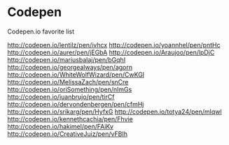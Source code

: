 Codepen
=======

Codepen.io favorite list


http://codepen.io/lentilz/pen/ivhcx
http://codepen.io/yoannhel/pen/pntHc
http://codepen.io/aurer/pen/jEGbA
http://codepen.io/Araujoo/pen/lpDjC
http://codepen.io/mariusbalaj/pen/bGqhI
http://codepen.io/georgealways/pen/agorn
http://codepen.io/WhiteWolfWizard/pen/CwKGl
http://codepen.io/MelissaZach/pen/snCre
http://codepen.io/oriSomething/pen/nlmGs
http://codepen.io/juanbrujo/pen/tirCf
http://codepen.io/dervondenbergen/pen/cfmHj
http://codepen.io/srikarg/pen/HyfxG
http://codepen.io/totya24/pen/mIqwl
http://codepen.io/kennethcachia/pen/Fhvie
http://codepen.io/hakimel/pen/FAiKv
http://codepen.io/CreativeJuiz/pen/vFBIh

